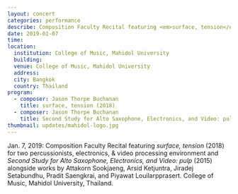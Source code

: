 ```yaml
---
layout: concert
categories: performance
describe: Composition Faculty Recital featuring <em>surface, tension</em> (2018) and <em>Second Study for Alto Saxophone, Electronics, and Video pulp</em> (2015), Thailand
date: 2019-01-07
time:
location:
  institution: College of Music, Mahidol University
  building:
  venue: College of Music, Mahidol University
  address:
  city: Bangkok
  country: Thailand
program:
  - composer: Jason Thorpe Buchanan
    title: surface, tension (2018)
  - composer: Jason Thorpe Buchanan
    title: Second Study for Alto Saxophone, Electronics, and Video: pulp
thumbnail: updates/mahidol-logo.jpg
---
```


Jan. 7, 2019: Composition Faculty Recital featuring *surface, tension* (2018) for two percussionists, electronics, & video processing environment and *Second Study for Alto Saxophone, Electronics, and Video: pulp* (2015) alongside works by Attakorn Sookjaeng, Arsid Ketjuntra, Jiradej Setabundhu, Pradit Saengkrai, and Piyawat Louilarpprasert. College of Music, Mahidol University, Thailand.
